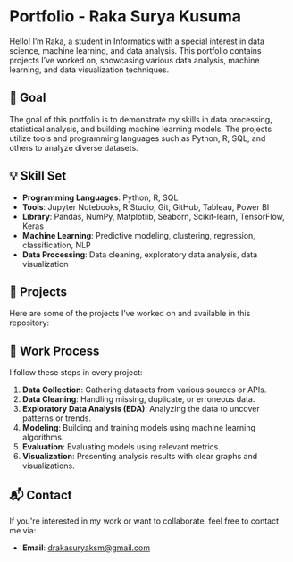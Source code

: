 # Portfolio - Raka Surya Kusuma

Hello! I’m Raka, a student in Informatics with a special interest in data science, machine learning, and data analysis. This portfolio contains projects I’ve worked on, showcasing various data analysis, machine learning, and data visualization techniques.

## 🎯 Goal

The goal of this portfolio is to demonstrate my skills in data processing, statistical analysis, and building machine learning models. The projects utilize tools and programming languages such as Python, R, SQL, and others to analyze diverse datasets.

## 💡 Skill Set

- **Programming Languages**: Python, R, SQL
- **Tools**: Jupyter Notebooks, R Studio, Git, GitHub, Tableau, Power BI
- **Library**: Pandas, NumPy, Matplotlib, Seaborn, Scikit-learn, TensorFlow, Keras
- **Machine Learning**: Predictive modeling, clustering, regression, classification, NLP
- **Data Processing**: Data cleaning, exploratory data analysis, data visualization

## 📂 Projects

Here are some of the projects I’ve worked on and available in this repository:

<!-- ### 1. **Proyek Analisis Data Penjualan**
- **Deskripsi**: Analisis data penjualan dari sebuah perusahaan retail untuk menemukan tren penjualan dan prediksi produk yang paling laris.
- **Tools yang digunakan**: Python (Pandas, Matplotlib, Seaborn), SQL
- **[Lihat Proyek](link-ke-repositori-proyek)**

### 2. **Prediksi Harga Rumah Menggunakan Regresi Linear**
- **Deskripsi**: Membangun model regresi linear untuk memprediksi harga rumah berdasarkan berbagai faktor seperti ukuran rumah, jumlah kamar, dan lokasi.
- **Tools yang digunakan**: Python (Scikit-learn, Pandas, Matplotlib)
- **[Lihat Proyek](link-ke-repositori-proyek)**

### 3. **Klasifikasi Gambar Menggunakan Convolutional Neural Networks**
- **Deskripsi**: Membangun model CNN untuk mengklasifikasikan gambar ke dalam beberapa kategori.
- **Tools yang digunakan**: Python (TensorFlow, Keras)
- **[Lihat Proyek](link-ke-repositori-proyek)**

### 4. **Pembersihan dan Eksplorasi Data COVID-19**
- **Deskripsi**: Pembersihan dan analisis data COVID-19 untuk melihat tren infeksi dan tingkat kematian di berbagai negara.
- **Tools yang digunakan**: Python (Pandas, Matplotlib, Seaborn)
- **[Lihat Proyek](link-ke-repositori-proyek)**

### 5. **Analisis Sentimen dari Ulasan Produk**
- **Deskripsi**: Menggunakan analisis sentimen untuk menganalisis ulasan produk dan menentukan apakah ulasan tersebut positif, negatif, atau netral.
- **Tools yang digunakan**: Python (NLTK, Scikit-learn)
- **[Lihat Proyek](link-ke-repositori-proyek)** -->

## 🚀 Work Process

I follow these steps in every project:

1. **Data Collection**: Gathering datasets from various sources or APIs.
2. **Data Cleaning**: Handling missing, duplicate, or erroneous data.
3. **Exploratory Data Analysis (EDA)**: Analyzing the data to uncover patterns or trends.
4. **Modeling**: Building and training models using machine learning algorithms.
5. **Evaluation**: Evaluating models using relevant metrics.
6. **Visualization**: Presenting analysis results with clear graphs and visualizations.

## 📬 Contact

If you're interested in my work or want to collaborate, feel free to contact me via:
- **Email**: drakasuryaksm@gmail.com
<!-- - **LinkedIn**: [link-ke-linkedin-anda] -->
